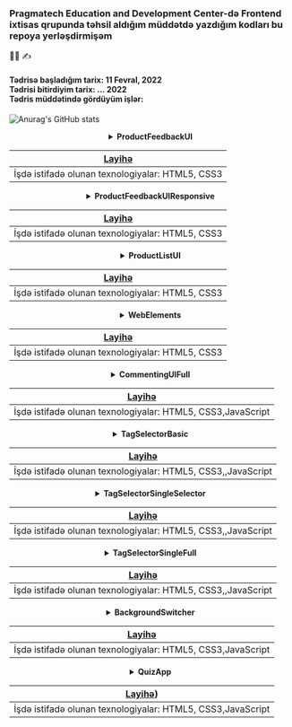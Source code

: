 
### Pragmatech Education and Development Center-də Frontend ixtisas qrupunda təhsil aldığım müddətdə yazdığım kodları bu repoya yerləşdirmişəm  
:woman_student:  :writing_hand:

<h4>Tədrisə başladığım tarix: 11 Fevral, 2022  </br> Tədrisi bitirdiyim tarix: ... 2022 </br> Tədris müddətində gördüyüm işlər: </h4>




![Anurag's GitHub stats](https://github-readme-stats.vercel.app/api?username=alimakarimova&show_icons=true&theme=onedark)

<div align="center">
<details> 
<summary><strong>ProductFeedbackUI</strong></summary>
</details>

| [Layihə](https://github.com/AlimaKarimova/PragmatechFrontEndProject/tree/main/ProductFeedbackUI) |
| :---------------------------------------------------------------------------------------------------: |
|                      İşdə istifadə olunan texnologiyalar: HTML5, CSS3                                 |
<div align="center">
<details> 
<summary><strong>ProductFeedbackUIResponsive</strong></summary>
</details>

| [Layihə](https://github.com/AlimaKarimova/PragmatechFrontEndProject/tree/main/ProductFeedbackUIResponsive) |
| :---------------------------------------------------------------------------------------------------: |
|                      İşdə istifadə olunan texnologiyalar: HTML5, CSS3                                 |

<div align="center">
<details> 
<summary><strong>ProductListUI</strong></summary>
</details>

| [Layihə](https://github.com/AlimaKarimova/PragmatechFrontEndProject/tree/main/ProductlistUI) |
| :---------------------------------------------------------------------------------------------------: |
|                      İşdə istifadə olunan texnologiyalar: HTML5, CSS3                                 |


<details> 
<summary><strong>WebElements</strong></summary>
</details>

| [Layihə](https://github.com/AlimaKarimova/PragmatechFrontEndProject/tree/main/WebElements) |
| :---------------------------------------------------------------------------------------------------: |
|                      İşdə istifadə olunan texnologiyalar: HTML5, CSS3                                 |
  

<div align="center">
<details> 
<summary><strong>CommentingUIFull</strong></summary>
</details>

| [Layihə](https://github.com/AlimaKarimova/PragmatechFrontEndProject/tree/main/Tasks_6-13/CommentingUIFull/CommentingUIAddComment/CommentingUIBasic)|
| :---------------------------------------------------------------------------------------------------: |
|                      İşdə istifadə olunan texnologiyalar: HTML5, CSS3,JavaScript                                 |
  
  

<div align="center">
<details> 
<summary><strong>TagSelectorBasic</strong></summary>
</details>

| [Layihə](https://github.com/AlimaKarimova/PragmatechFrontEndProject/tree/main/Tasks_6-13/TagSelectorBasic)|
| :---------------------------------------------------------------------------------------------------: |
|                      İşdə istifadə olunan texnologiyalar: HTML5, CSS3,,JavaScript                                  |
  

<div align="center">
<details> 
<summary><strong>TagSelectorSingleSelector</strong></summary>
</details>

| [Layihə](https://github.com/AlimaKarimova/PragmatechFrontEndProject/tree/main/Tasks_6-13/TagSelectorSingleSelector)| 
| :---------------------------------------------------------------------------------------------------: |
|                      İşdə istifadə olunan texnologiyalar: HTML5, CSS3,,JavaScript                                   |  
 

<div align="center">
<details> 
<summary><strong>TagSelectorSingleFull</strong></summary>
</details>

| [Layihə](https://github.com/AlimaKarimova/PragmatechFrontEndProject/tree/main/Tasks_6-13/TagSelectorSingleFull/TagSelectorBasic)|
| :---------------------------------------------------------------------------------------------------: |
|                      İşdə istifadə olunan texnologiyalar: HTML5, CSS3,,JavaScript                                   |  
  
  


<div align="center">
<details> 
<summary><strong>BackgroundSwitcher</strong></summary>
</details>

| [Layihə](https://github.com/AlimaKarimova/PragmatechFrontEndProject/tree/main/Tasks_6-13/BackgroundSwitcher)|
| :---------------------------------------------------------------------------------------------------: |
|                      İşdə istifadə olunan texnologiyalar: HTML5, CSS3,JavaScript                                   |  
  
 <div align="center">
<details> 
<summary><strong>QuizApp</strong></summary>
</details>

| [Layihə](https://github.com/AlimaKarimova/PragmatechFrontEndProject/tree/main/Quiz))|
| :---------------------------------------------------------------------------------------------------: |
|                      İşdə istifadə olunan texnologiyalar: HTML5, CSS3,JavaScript                                   |  
  
